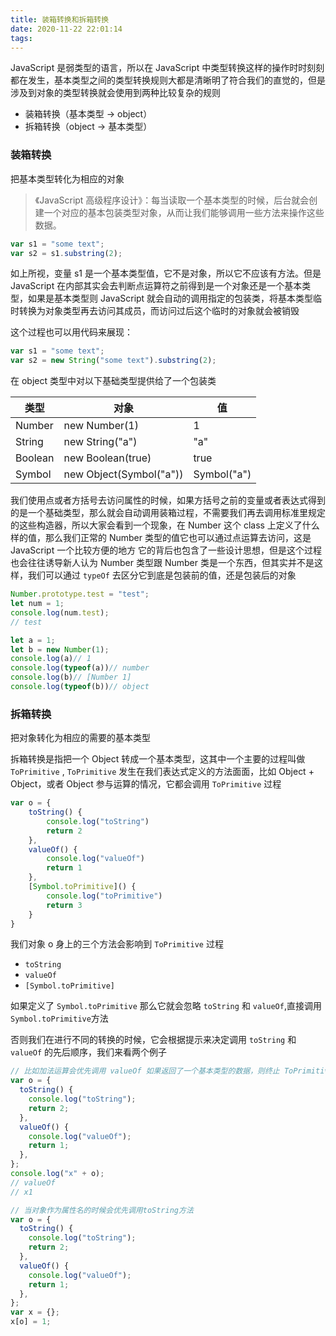 ```yaml
---
title: 装箱转换和拆箱转换
date: 2020-11-22 22:01:14
tags:
---
```


JavaScript 是弱类型的语言，所以在 JavaScript 中类型转换这样的操作时时刻刻都在发生，基本类型之间的类型转换规则大都是清晰明了符合我们的直觉的，但是涉及到对象的类型转换就会使用到两种比较复杂的规则

- 装箱转换（基本类型 -> object）
- 拆箱转换（object -> 基本类型）

### 装箱转换

把基本类型转化为相应的对象

> 《JavaScript 高级程序设计》：每当读取一个基本类型的时候，后台就会创建一个对应的基本包装类型对象，从而让我们能够调用一些方法来操作这些数据。

```JavaScript
var s1 = "some text";
var s2 = s1.substring(2);
```

如上所视，变量 s1 是一个基本类型值，它不是对象，所以它不应该有方法。但是 JavaScript 在内部其实会去判断点运算符之前得到是一个对象还是一个基本类型，如果是基本类型则 JavaScript 就会自动的调用指定的包装类，将基本类型临时转换为对象类型再去访问其成员，而访问过后这个临时的对象就会被销毁

这个过程也可以用代码来展现：

```javascript
var s1 = "some text";
var s2 = new String("some text").substring(2);
```

在 object 类型中对以下基础类型提供给了一个包装类

| 类型    | 对象                    | 值          |
| ------- | ----------------------- | ----------- |
| Number  | new Number(1)           | 1           |
| String  | new String("a")         | "a"         |
| Boolean | new Boolean(true)       | true        |
| Symbol  | new Object(Symbol("a")) | Symbol("a") |

我们使用点或者方括号去访问属性的时候，如果方括号之前的变量或者表达式得到的是一个基础类型，那么就会自动调用装箱过程，不需要我们再去调用标准里规定的这些构造器，所以大家会看到一个现象，在 Number 这个 class 上定义了什么样的值，那么我们正常的 Number 类型的值它也可以通过点运算去访问，这是 JavaScript 一个比较方便的地方 它的背后也包含了一些设计思想，但是这个过程也会往往诱导新人认为 Number 类型跟 Number 类是一个东西，但其实并不是这样，我们可以通过 `typeOf` 去区分它到底是包装前的值，还是包装后的对象

```javascript
Number.prototype.test = "test";
let num = 1;
console.log(num.test);
// test
```

```JavaScript
let a = 1;
let b = new Number(1);
console.log(a)// 1
console.log(typeof(a))// number
console.log(b)// [Number 1]
console.log(typeof(b))// object
```

### 拆箱转换

把对象转化为相应的需要的基本类型

拆箱转换是指把一个 Object 转成一个基本类型，这其中一个主要的过程叫做 `ToPrimitive` , `ToPrimitive` 发生在我们表达式定义的方法面面，比如 Object + Object，或者 Object 参与运算的情况，它都会调用 `ToPrimitive` 过程

```JavaScript
var o = {
    toString() {
    	console.log("toString")
        return 2
   	},
    valueOf() {
        console.log("valueOf")
        return 1
    },
    [Symbol.toPrimitive]() {
        console.log("toPrimitive")
        return 3
    }
}
```

我们对象 o 身上的三个方法会影响到 `ToPrimitive` 过程

- `toString`
- `valueOf`
- `[Symbol.toPrimitive]`

如果定义了 `Symbol.toPrimitive` 那么它就会忽略 `toString` 和 `valueOf`,直接调用`Symbol.toPrimitive`方法

否则我们在进行不同的转换的时候，它会根据提示来决定调用 `toString` 和 `valueOf` 的先后顺序，我们来看两个例子

```javascript
// 比如加法运算会优先调用 valueOf 如果返回了一个基本类型的数据，则终止 ToPrimitive 过程，否则继续调用 toString 方法如果依然没有返回基本类型则会抛错
var o = {
  toString() {
    console.log("toString");
    return 2;
  },
  valueOf() {
    console.log("valueOf");
    return 1;
  },
};
console.log("x" + o);
// valueOf
// x1
```

```javascript
// 当对象作为属性名的时候会优先调用toString方法
var o = {
  toString() {
    console.log("toString");
    return 2;
  },
  valueOf() {
    console.log("valueOf");
    return 1;
  },
};
var x = {};
x[o] = 1;
```
